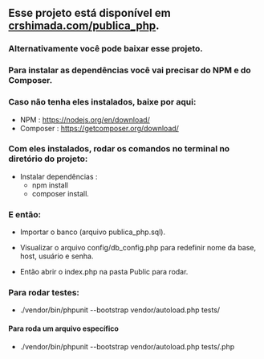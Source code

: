 ## Esse projeto está disponível em [crshimada.com/publica_php](https://crshimada.com/publica_php).

### Alternativamente você pode baixar esse projeto.
### Para instalar as dependências você vai precisar do NPM e do Composer.
### Caso não tenha eles instalados, baixe por aqui: 
- NPM : https://nodejs.org/en/download/
- Composer : https://getcomposer.org/download/

### Com eles instalados, rodar os comandos no terminal no diretório do projeto:

- Instalar dependências :
    - npm install
    - composer install.
    
### E então:
- Importar o banco (arquivo publica_php.sql).
- Visualizar o arquivo config/db_config.php para redefinir nome da base, host, usuário e senha.

- Então abrir o index.php na pasta Public para rodar.

### Para rodar testes:
- ./vendor/bin/phpunit --bootstrap vendor/autoload.php tests/

#### Para roda um arquivo específico
- ./vendor/bin/phpunit --bootstrap vendor/autoload.php tests/<NOME-DO-ARQUIVO>.php